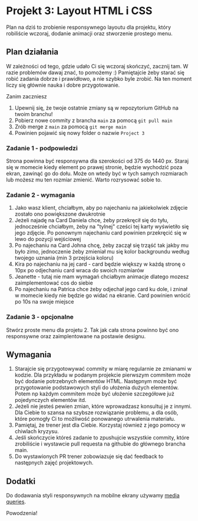# Projekt 3: Layout HTML i CSS

Plan na dziś to zrobienie responsywnego layoutu dla projektu, który robiliście wczoraj, dodanie animacji oraz stworzenie prostego menu.

## Plan działania
W zależności od tego, gdzie udało Ci się wczoraj skończyć, zacznij tam. W razie problemów dawaj znać, to pomożemy :) 
Pamiętajcie żeby starać się robić zadania dobrze i prawidłowo, a nie szybko byle zrobić. Na ten moment liczy się głównie nauka i dobre przygotowanie.

Zanim zaczniesz 
1. Upewnij się, że twoje ostatnie zmiany są w repozytorium GitHub na twoim branchu!
2. Pobierz nowe commity z brancha `main` za pomocą `git pull main`
3. Zrób merge z `main` za pomocą `git merge main` 
4. Powinien pojawić się nowy folder o nazwie `Project 3`


### Zadanie 1 - podpowiedzi
Strona powinna być responsywna dla szerokości od 375 do 1440 px. Staraj się w momecie kiedy element po prawej stronie, będzie wychodzić poza ekran, zawinąć go do dołu. Może on wtedy być w tych samych rozmiarach lub możesz mu ten rozmiar zmienić. Warto rozrysować sobie to.

### Zadanie 2 - wymagania

1. Jako wasz klient, chciałbym, aby po najechaniu na jakiekolwiek zdjęcie zostało ono powiększone dwukrotnie
2. Jeżeli najadę na Card Daniela chce, żeby przekręcił się do tyłu, jednocześnie chciałbym, żeby na "tylnej" cześci tej karty wyświetiło się jego zdjęcie. Po ponownym najechaniu card powinien przekręcić się w lewo do pozycji wejściowej
3. Po najechaniu na Card Johna chcę, żeby zaczął się trząść tak jakby mu było zimo, jednoczenie żeby zmieniał mu się kolor backgroundu według twojego uznania (min 3 przejścia koloru)
4. Kira po najechaniu na jej card - card będzie większy w każdą stronę o 10px po odjechaniu card wraca do swoich rozmiarów
5. Jeanette - tutaj nie mam wymagań  chciałbym animacje dlatego mozesz zaimplementować cos do siebie
6. Po najechaniu na Patrica chce żeby odjechał jego card ku dole, i zninał w momecie kiedy nie będzie go widać na ekranie. Card powinien wrócić po 10s na swoje miejsce

### Zadanie 3 - opcjonalne

Stwórz proste menu dla projetu 2. Tak jak cała strona powinno być ono responsywne oraz zaimplentowane na postawie designu.


## Wymagania
1. Starajcie się przygotowywać commity w miarę regularnie ze zmianami w kodzie. Dla przykładu w podanym projekcie pierwszym commitem może być dodanie potrzebnych elementów HTML. Następnym może być przygotowanie podstawowych styli do ułożenia dużych elementów. Potem np każdym commitem może być ułożenie szczegółowe już pojedynczych elementów itd.
2. Jeżeli nie jesteś pewien zmian, które wprowadzasz konsultuj je z innymi. Dla Ciebie to szansa na szybsze rozwiązanie problemu, a dla osób, które pomogły Ci to możliwość ponowanego utrwalenia materiału. 
3. Pamiętaj, że trener jest dla Ciebie. Korzystaj również z jego pomocy w chiwlach kryzysu.
4. Jeśli skończycie któreś zadanie to zpushujcie wszystkie commity, które zrobiliście i wystawcie pull requesta na githubie do głównego brancha main.
5. Do wystawionych PR trener zobowiazuje się dać feedback to następnych zajęć projektowych.

## Dodatki
Do dodawania styli responsywnych na mobilne ekrany używamy [media queries](https://css-tricks.com/a-complete-guide-to-css-media-queries).

Powodzenia!
